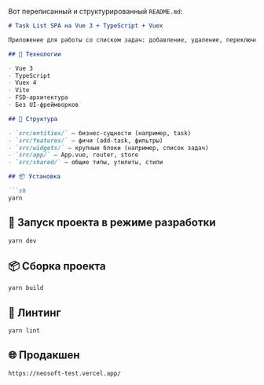 Вот переписанный и структурированный `README.md`:

````markdown
# Task List SPA на Vue 3 + TypeScript + Vuex

Приложение для работы со списком задач: добавление, удаление, переключение статуса, фильтрация. Архитектура построена по FSD (Feature-Sliced Design).

## 🚀 Технологии

- Vue 3
- TypeScript
- Vuex 4
- Vite
- FSD-архитектура
- Без UI-фреймворков

## 📁 Структура

- `src/entities/` — бизнес-сущности (например, task)
- `src/features/` — фичи (add-task, фильтры)
- `src/widgets/` — крупные блоки (например, список задач)
- `src/app/` — App.vue, router, store
- `src/shared/` — общие типы, утилиты, стили

## 📦 Установка

```sh
yarn
````

## 🧪 Запуск проекта в режиме разработки

```sh
yarn dev
```

## 📦 Сборка проекта

```sh
yarn build
```

## 🧹 Линтинг

```sh
yarn lint
```

## 🌐 Продакшен

```
https://neosoft-test.vercel.app/
```
